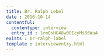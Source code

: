 ```yaml
---
title: Br. Ralph Lebel 
date : 2016-10-14
contentful:
  contentype: interview
  entry_id : 1rmOsHG48w0OIcyMs86WuA 
exists : br-ralph-label 
template : interviewentry.html 
--- 
```


